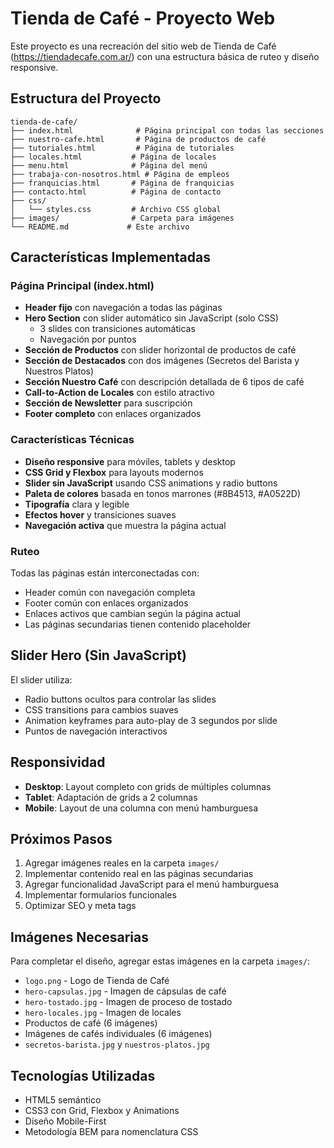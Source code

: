 # Tienda de Café - Proyecto Web

Este proyecto es una recreación del sitio web de Tienda de Café (https://tiendadecafe.com.ar/) con una estructura básica de ruteo y diseño responsive.

## Estructura del Proyecto

```
tienda-de-cafe/
├── index.html              # Página principal con todas las secciones
├── nuestro-cafe.html       # Página de productos de café
├── tutoriales.html         # Página de tutoriales
├── locales.html           # Página de locales
├── menu.html              # Página del menú
├── trabaja-con-nosotros.html # Página de empleos
├── franquicias.html       # Página de franquicias
├── contacto.html          # Página de contacto
├── css/
│   └── styles.css         # Archivo CSS global
├── images/                # Carpeta para imágenes
└── README.md             # Este archivo
```

## Características Implementadas

### Página Principal (index.html)

- **Header fijo** con navegación a todas las páginas
- **Hero Section** con slider automático sin JavaScript (solo CSS)
  - 3 slides con transiciones automáticas
  - Navegación por puntos
- **Sección de Productos** con slider horizontal de productos de café
- **Sección de Destacados** con dos imágenes (Secretos del Barista y Nuestros Platos)
- **Sección Nuestro Café** con descripción detallada de 6 tipos de café
- **Call-to-Action de Locales** con estilo atractivo
- **Sección de Newsletter** para suscripción
- **Footer completo** con enlaces organizados

### Características Técnicas

- **Diseño responsive** para móviles, tablets y desktop
- **CSS Grid y Flexbox** para layouts modernos
- **Slider sin JavaScript** usando CSS animations y radio buttons
- **Paleta de colores** basada en tonos marrones (#8B4513, #A0522D)
- **Tipografía** clara y legible
- **Efectos hover** y transiciones suaves
- **Navegación activa** que muestra la página actual

### Ruteo

Todas las páginas están interconectadas con:

- Header común con navegación completa
- Footer común con enlaces organizados
- Enlaces activos que cambian según la página actual
- Las páginas secundarias tienen contenido placeholder

## Slider Hero (Sin JavaScript)

El slider utiliza:

- Radio buttons ocultos para controlar las slides
- CSS transitions para cambios suaves
- Animation keyframes para auto-play de 3 segundos por slide
- Puntos de navegación interactivos

## Responsividad

- **Desktop**: Layout completo con grids de múltiples columnas
- **Tablet**: Adaptación de grids a 2 columnas
- **Mobile**: Layout de una columna con menú hamburguesa

## Próximos Pasos

1. Agregar imágenes reales en la carpeta `images/`
2. Implementar contenido real en las páginas secundarias
3. Agregar funcionalidad JavaScript para el menú hamburguesa
4. Implementar formularios funcionales
5. Optimizar SEO y meta tags

## Imágenes Necesarias

Para completar el diseño, agregar estas imágenes en la carpeta `images/`:

- `logo.png` - Logo de Tienda de Café
- `hero-capsulas.jpg` - Imagen de cápsulas de café
- `hero-tostado.jpg` - Imagen de proceso de tostado
- `hero-locales.jpg` - Imagen de locales
- Productos de café (6 imágenes)
- Imágenes de cafés individuales (6 imágenes)
- `secretos-barista.jpg` y `nuestros-platos.jpg`

## Tecnologías Utilizadas

- HTML5 semántico
- CSS3 con Grid, Flexbox y Animations
- Diseño Mobile-First
- Metodología BEM para nomenclatura CSS
